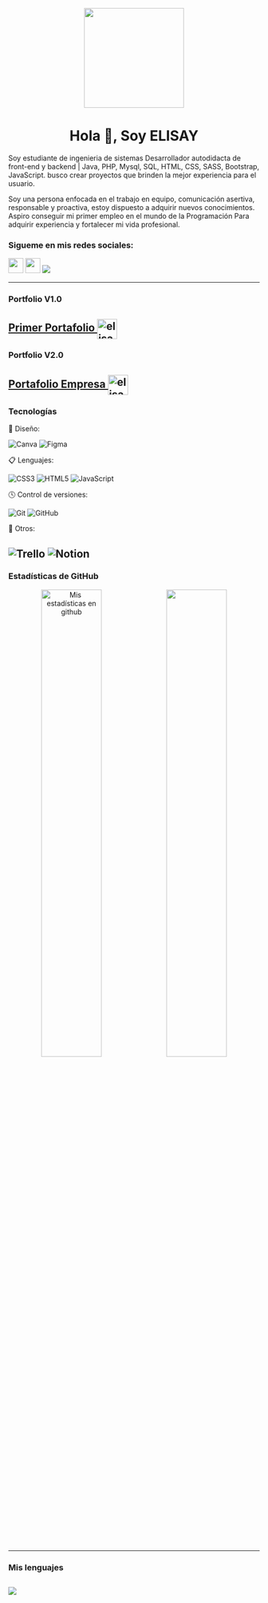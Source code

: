 <p align="center"> <img src="https://user-images.githubusercontent.com/109012405/232257943-b525a29d-a228-4a07-a424-e63ebcc78b1e.png" style="width:200px"> </p>
<h1 align="center">Hola 👋, Soy ELISAY</h1>

Soy estudiante de ingenieria de sistemas Desarrollador autodidacta de front-end y backend | Java, PHP, Mysql, SQL, HTML, CSS, SASS, Bootstrap, JavaScript. busco crear proyectos que brinden la mejor experiencia para el usuario.  
  
Soy una persona enfocada en el trabajo en equipo, comunicación asertiva, responsable y proactiva, estoy dispuesto a adquirir nuevos conocimientos. Aspiro conseguir mi primer empleo en el mundo de la Programación Para adquirir experiencia y fortalecer mi vida profesional.  

<p>
<h3 align="left">Sigueme en mis redes sociales:</h3>
<a href="https://www.instagram.com/eli.sayes/"><img src="https://img.shields.io/badge/Instagram-%23E4405F.svg?style=for-the-badge&logo=Instagram&logoColor=white" style="margin-bottom: 4px;" height="30px" target="_blank"></a>
<a href="https://www.linkedin.com/in/eli-sayes-casta%C3%B1eda-lopez/"><img src="https://img.shields.io/badge/Linkedin-%231572B6.svg?style=for-the-badge&logo=Linkedin&logoColor=white" style="margin-bottom: 4px;" height="30px" target="_blank"></a>
<a href="https://www.youtube.com/@DevCode_256" target="_blank"><img src="https://img.shields.io/badge/YouTube-FF0000?style=for-the-badge&logo=youtube&logoColor=white" target="_blank"></a>
</p>

---
### Portfolio V1.0
<a href="https://elisay1.github.io/Portafolio-ELISAY/" target="_blank">Primer Portafolio <img align="center" src="https://cdn-icons-png.flaticon.com/512/1150/1150626.png" alt="elisay1" height="40" width="40"/></a>
---
### Portfolio V2.0
<a href="https://devcode256.github.io/DevCode_Portafolio/" target="_blank">Portafolio Empresa <img align="center" src="https://cdn-icons-png.flaticon.com/512/1150/1150626.png" alt="elisay1" height="40" width="40"/></a>
---

### Tecnologías

🎨 Diseño:

![Canva](https://img.shields.io/badge/Canva-%2300C4CC.svg?style=for-the-badge&logo=Canva&logoColor=white)
![Figma](https://img.shields.io/badge/figma-%23F24E1E.svg?style=for-the-badge&logo=figma&logoColor=white)

📋 Lenguajes:

![CSS3](https://img.shields.io/badge/css3-%231572B6.svg?style=for-the-badge&logo=css3&logoColor=white)
![HTML5](https://img.shields.io/badge/html5-%23E34F26.svg?style=for-the-badge&logo=html5&logoColor=white)
![JavaScript](https://img.shields.io/badge/javascript-%23323330.svg?style=for-the-badge&logo=javascript&logoColor=%23F7DF1E)


🕓 Control de versiones:

![Git](https://img.shields.io/badge/git-%23F05033.svg?style=for-the-badge&logo=git&logoColor=white)
![GitHub](https://img.shields.io/badge/github-%23121011.svg?style=for-the-badge&logo=github&logoColor=white)

🥅 Otros:

![Trello](https://img.shields.io/badge/Trello-%23026AA7.svg?style=for-the-badge&logo=Trello&logoColor=white)
![Notion](https://img.shields.io/badge/Notion-%23000000.svg?style=for-the-badge&logo=notion&logoColor=white)
---  
### Estadísticas de GitHub


<div align="center">  
  <img width="49%" height="auto" src="https://github-readme-stats.vercel.app/api?username=elisay1&show_icons=true&count_private=true&hide_border=true&title_color=0ae98a&icon_color=fff&text_color=0ae98a&bg_color=001933" alt="Mis estadísticas en github"/> 
 
  <img width="49%" height="auto" src="https://github-readme-streak-stats.herokuapp.com/?user=elisay1&theme=black-ice&hide_border=true&stroke=222125&background=001933&ring=0ae98a&fire=0ae98a&currStreakLabel=0ae98a"/>
</div>
</div>

---
### Mis lenguajes
![](https://github-readme-stats.vercel.app/api/top-langs/?username=elisay1&theme=black-ice&hide_border=true&stroke=222125&background=001933&include_all_commits=false&count_private=false&layout=compact)
---



